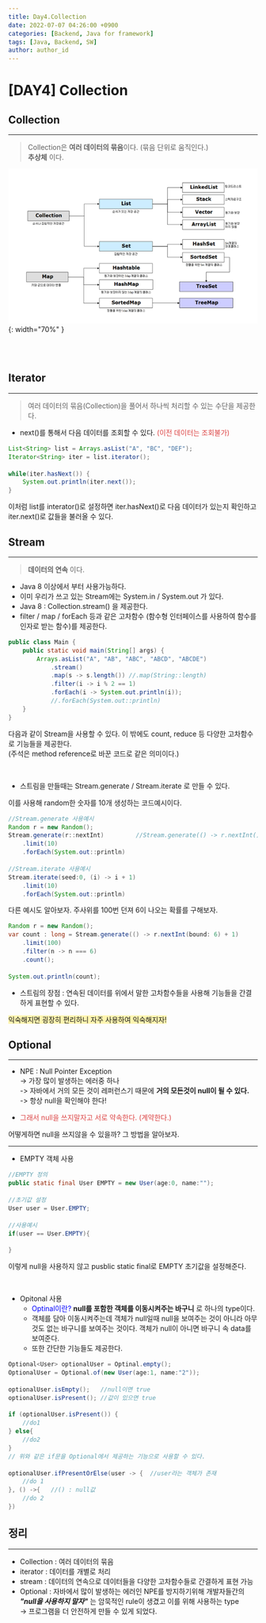 ```yaml
---
title: Day4.Collection
date: 2022-07-07 04:26:00 +0900
categories: [Backend, Java for framework]
tags: [Java, Backend, SW] 
author: author_id 
---
```


# [DAY4] Collection

## Collection
---
> Collection은 **여러 데이터의 묶음**이다. (묶음 단위로 움직인다.)  
 **추상체** 이다.  

![Desktop View](/assets/img/2022.07/07-1.PNG){: width="70%" }

<br>
<br>

## Iterator
---

> 여러 데이터의 묶음(Collection)을 풀어서 하나씩 처리할 수 있는 수단을 제공한다.
- next()를 통해서 다음 데이터를 조회할 수 있다. <span style="color: #dc4343">(이전 데이터는 조회불가)</span>


```java
List<String> list = Arrays.asList("A", "BC", "DEF");
Iterator<String> iter = list.iterator();

while(iter.hasNext()) {
    System.out.println(iter.next());
}
```
이처럼 list를 interator()로 설정하면 iter.hasNext()로 다음 데이터가 있는지 확인하고 iter.next()로 값들을 불러올 수 있다.

## Stream
---

> **데이터의 연속** 이다.
- Java 8 이상에서 부터 사용가능하다.
- 이미 우리가 쓰고 있는 Stream에는 System.in / System.out 가 있다.
- Java 8 : Collection.stream() 을 제공한다.
- filter / map / forEach 등과 같은 고차함수 (함수형 인터페이스를 사용하여 함수를 인자로 받는 함수)를 제공한다.

```java
public class Main {
    public static void main(String[] args) {
        Arrays.asList("A", "AB", "ABC", "ABCD", "ABCDE")
            .stream()
            .map(s -> s.length()) //.map(String::length)
            .filter(i -> i % 2 == 1)
            .forEach(i -> System.out.println(i));   
            //.forEach(System.out::println)
    }
}
```
다음과 같이 Stream을 사용할 수 있다. 이 밖에도 count, reduce 등 다양한 고차함수로 기능들을 제공한다.  
(주석은 method reference로 바꾼 코드로 같은 의미이다.)

<br>

- 스트림을 만들때는 Stream.generate / Stream.iterate 로 만들 수 있다.  

이를 사용해 random한 숫자를 10개 생성하는 코드예시이다.
```java
//Stream.generate 사용예시
Random r = new Random();
Stream.generate(r::nextInt)         //Stream.generate(() -> r.nextInt())
    .limit(10)
    .forEach(System.out::println)

//Stream.iterate 사용예시
Stream.iterate(seed:0, (i) -> i + 1)
    .limit(10)
    .forEach(System.out::println)
```

다른 예시도 알아보자.
주사위를 100번 던져 6이 나오는 확률를 구해보자.
```java
Random r = new Random();
var count : long = Stream.generate(() -> r.nextInt(bound: 6) + 1) 
    .limit(100)
    .filter(n -> n === 6)
    .count();

System.out.println(count);
```


- 스트림의 장점 : 연속된 데이터를 위에서 말한 고차함수들을 사용해 기능들을 간결하게 표현할 수 있다.  

<span style = "background-color: #fff5b1">익숙해지면 굉장히 편리하니 자주 사용하여 익숙해지자!</span>

## Optional
---

- NPE : Null Pointer Exception  
-> 가장 많이 발생하는 에러중 하나  
-> 자바에서 거의 모든 것이 레퍼런스기 때문에 **거의 모든것이 null이 될 수 있다.**  
-> 항상 null을 확인해야 한다!

- <span style="color: #dc4343">그래서 null을 쓰지말자고 서로 약속한다. (계약한다.)</span>

어떻게하면 null을 쓰지않을 수 있을까? 그 방법을 알아보자.

---

- EMPTY 객체 사용  

```java
//EMPTY 정의
public static final User EMPTY = new User(age:0, name:"");

//초기값 설정
User user = User.EMPTY;

//사용예시
if(user == User.EMPTY){ 

}
```
이렇게 null을 사용하지 않고 pusblic static final로 EMPTY 초기값을 설정해준다.

<br>

- Opitonal 사용  
    - <span style = "color: #0000FF">Optinal이란?</span> 
    **null를 포함한 객체를 이동시켜주는 바구니** 로 하나의 type이다.
    - 객체를 담아 이동시켜주는데 객체가 null일때 null을 보여주는 것이 아니라 아무것도 없는 바구니를 보여주는 것이다. 객체가 null이 아니면 바구니 속 data를 보여준다.
    - 또한 간단한 기능들도 제공한다.  

```java
Optional<User> optionalUser = Optinal.empty();
OptionalUser = Optional.of(new User(age:1, name:"2"));

optionalUser.isEmpty();   //null이면 true
optionalUser.isPresent(); //값이 있으면 true

if (optionalUser.isPresent()) {
    //do1 
} else{
    //do2
}
// 위와 같은 if문을 Optional에서 제공하는 기능으로 사용할 수 있다.

optionalUser.ifPresentOrElse(user -> {  //user라는 객체가 존재
    //do 1
}, () ->{   //() : null값
    //do 2
})

```

## 정리
---

- Collection : 여러 데이터의 묶음  
- iterator : 데이터를 개별로 처리
- stream : 데이터의 연속으로 데이터들을 다양한 고차함수들로 간결하게 표현 가능
- Optional : 자바에서 많이 발생하는 에러인 NPE를 방지하기위해 개발자들간의 ***"null을 사용하지 말자"*** 는 암묵적인 rule이 생겼고 이를 위해 사용하는 type  
-> 프로그램을 더 안전하게 만들 수 있게 되었다.
